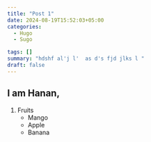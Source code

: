 ```yaml
---
title: "Post 1"
date: 2024-08-19T15:52:03+05:00
categories:
  - Hugo
  - Sugo

tags: []
summary: "hdshf al'j l'  as d's fjd jlks l "
draft: false
---
```



## I am Hanan, 

1. Fruits
   - Mango
   - Apple
   - Banana